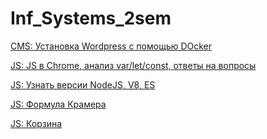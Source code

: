 # Inf_Systems_2sem
<p><a href="https://docs.google.com/presentation/d/1ulniFstl8WRh6xAGF3h5JlTuxlqbaMIBJIbJ6ZZEEZo/edit?usp=sharing" target="_blank">
  CMS: Установка Wordpress с помощью DOcker
</a></p>
<p><a href="https://docs.google.com/presentation/d/18yQVv_krqOUZpJhDBYhVwBTLTkWHbGyJMfqoPyi69Ng/edit?usp=sharing" target="_blank">
  JS: JS в Chrome, анализ var/let/const, ответы на вопросы
</a></p>
<p><a href="https://docs.google.com/presentation/d/18yQVv_krqOUZpJhDBYhVwBTLTkWHbGyJMfqoPyi69Ng/edit?usp=sharing" target="_blank">
  JS: Узнать версии NodeJS, V8, ES
</a></p>
<p><a href="https://codepen.io/Sokhann/pen/VpVNab" target="_blank">
  JS: Формула Крамера
</a></p>
<p><a href=https://codepen.io/Sokhann/pen/xdRGZy target="_blank">
JS: Корзина
</a></p>
